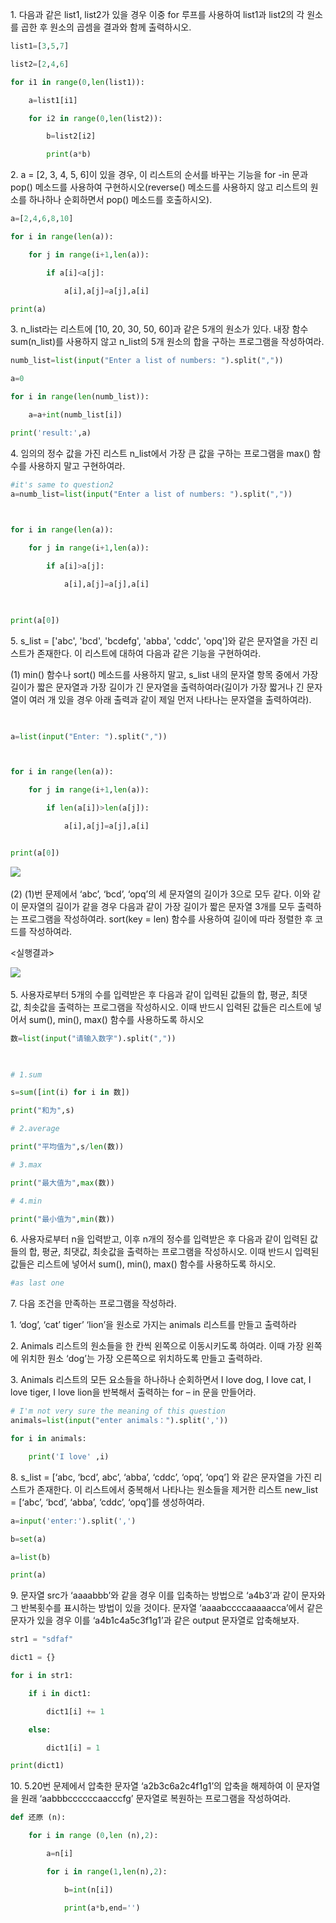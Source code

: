 


1. 다음과 같은 list1, list2가 있을 경우 이중 for 루프를 사용하여 list1과 list2의 각 원소를 곱한 후 원소의 곱셈을 결과와 함께 출력하시오.
```python
list1=[3,5,7]

list2=[2,4,6]

for i1 in range(0,len(list1)):

    a=list1[i1]

    for i2 in range(0,len(list2)):

        b=list2[i2]

        print(a*b)
```
2. a = [2, 3, 4, 5, 6]이 있을 경우, 이 리스트의 순서를 바꾸는 기능을 for -in 문과 pop() 메소드를 사용하여 구현하시오(reverse() 메소드를 사용하지 않고 리스트의 원소를 하나하나 순회하면서 pop() 메소드를 호출하시오).
```python
a=[2,4,6,8,10]

for i in range(len(a)):

    for j in range(i+1,len(a)):

        if a[i]<a[j]:

            a[i],a[j]=a[j],a[i]

print(a)
```

3. n_list라는 리스트에 [10, 20, 30, 50, 60]과 같은 5개의 원소가 있다. 내장 함수 sum(n_list)를 사용하지 않고 n_list의 5개 원소의 합을 구하는 프로그램을 작성하여라.
```python
numb_list=list(input("Enter a list of numbers: ").split(","))

a=0

for i in range(len(numb_list)):

    a=a+int(numb_list[i])

print('result:',a)
```
4. 임의의 정수 값을 가진 리스트 n_list에서 가장 큰 값을 구하는 프로그램을 max() 함수를 사용하지 말고 구현하여라.
```python
#it's same to question2
a=numb_list=list(input("Enter a list of numbers: ").split(","))

  

for i in range(len(a)):

    for j in range(i+1,len(a)):

        if a[i]>a[j]:

            a[i],a[j]=a[j],a[i]

  

print(a[0])
```
5. s_list = ['abc', 'bcd', 'bcdefg', 'abba', 'cddc', 'opq']와 같은 문자열을 가진 리스트가 존재한다. 이 리스트에 대하여 다음과 같은 기능을 구현하여라.

(1) min() 함수나 sort() 메소드를 사용하지 말고, s_list 내의 문자열 항목 중에서 가장 길이가 짧은 문자열과 가장 길이가 긴 문자열을 출력하여라(길이가 가장 짧거나 긴 문자열이 여러 개 있을 경우 아래 출력과 같이 제일 먼저 나타나는 문자열을 출력하여라).
```python
  

a=list(input("Enter: ").split(","))



for i in range(len(a)):

    for j in range(i+1,len(a)):

        if len(a[i])>len(a[j]):

            a[i],a[j]=a[j],a[i]


print(a[0])
```

![](file:///C:/Users/severin/AppData/Local/Microsoft/Windows/Clipboard/HistoryData/%7B7E20E81C-A89F-4599-8A75-AC706E685F45%7D/%7BC8EF1759-42DF-4F7C-B345-7BAA7CE3D2AC%7D/ResourceMap/%7B4D3E5279-6251-40B8-8DC1-E14DCBBB7784%7D) 

(2) (1)번 문제에서 ‘abc’, ‘bcd’, ‘opq’의 세 문자열의 길이가 3으로 모두 같다. 이와 같이 문자열의 길이가 같을 경우 다음과 같이 가장 길이가 짧은 문자열 3개를 모두 출력하는 프로그램을 작성하여라. sort(key = len) 함수를 사용하여 길이에 따라 정렬한 후 코드를 작성하여라.

<실행결과>

![](file:///C:/Users/severin/AppData/Local/Microsoft/Windows/Clipboard/HistoryData/%7B7E20E81C-A89F-4599-8A75-AC706E685F45%7D/%7BC8EF1759-42DF-4F7C-B345-7BAA7CE3D2AC%7D/ResourceMap/%7BB13B82A1-2CAD-414D-8B6F-891BF4352700%7D) 

5. 사용자로부터 5개의 수를 입력받은 후 다음과 같이 입력된 값들의 합, 평균, 최댓값, 최솟값을 출력하는 프로그램을 작성하시오. 이때 반드시 입력된 값들은 리스트에 넣어서 sum(), min(), max() 함수를 사용하도록 하시오
```python
数=list(input("请输入数字").split(","))

  

# 1.sum

s=sum([int(i) for i in 数])

print("和为",s)

# 2.average

print("平均值为",s/len(数))

# 3.max

print("最大值为",max(数))

# 4.min

print("最小值为",min(数))
```

6. 사용자로부터 n을 입력받고, 이후 n개의 정수를 입력받은 후 다음과 같이 입력된 값들의 합, 평균, 최댓값, 최솟값을 출력하는 프로그램을 작성하시오. 이때 반드시 입력된 값들은 리스트에 넣어서 sum(), min(), max() 함수를 사용하도록 하시오.

```python
#as last one
```
7. 다음 조건을 만족하는 프로그램을 작성하라.

1. ‘dog’, ‘cat’ tiger’ ‘lion’을 원소로 가지는 animals 리스트를 만들고 출력하라

2. Animals 리스트의 원소들을 한 칸씩 왼쪽으로 이동시키도록 하여라. 이때 가장 왼쪽에 위치한 원소 ‘dog’는 가장 오른쪽으로 위치하도록 만들고 출력하라.

3. Animals 리스트의 모든 요소들을 하나하나 순회하면서 I love dog, I love cat, I love tiger, I love lion을 반복해서 출력하는 for – in 문을 만들어라.
```python
# I'm not very sure the meaning of this question
animals=list(input("enter animals：").split(','))

for i in animals:

    print('I love' ,i)
```
8. s_list = [‘abc, ‘bcd’, abc’, ‘abba’, ‘cddc’, ‘opq’, ‘opq’] 와 같은 문자열을 가진 리스트가 존재한다. 이 리스트에서 중복해서 나타나는 원소들을 제거한 리스트 new_list = [‘abc’, ‘bcd’, ‘abba’, ‘cddc’, ‘opq’]를 생성하여라. 
```python
a=input('enter:').split(',')

b=set(a)

a=list(b)

print(a)
```
9. 문자열 src가 ‘aaaabbb’와 같을 경우 이를 입축하는 방법으로 ‘a4b3’과 같이 문자와 그 반복횟수를 표시하는 방법이 있을 것이다. 문자열 ‘aaaabccccaaaaacca’에서 같은 문자가 있을 경우 이를 ‘a4b1c4a5c3f1g1’과 같은 output 문자열로 압축해보자.
```python
str1 = "sdfaf"

dict1 = {}

for i in str1:

    if i in dict1:

        dict1[i] += 1

    else:

        dict1[i] = 1

print(dict1)
```
10. 5.20번 문제에서 압축한 문자열 ‘a2b3c6a2c4f1g1’의 압축을 해제하여 이 문자열을 원래 ‘aabbbccccccaacccfg’ 문자열로 복원하는 프로그램을 작성하여라.
```python
def 还原 (n):

    for i in range (0,len (n),2):

        a=n[i]

        for i in range(1,len(n),2):

            b=int(n[i])

            print(a*b,end='')
```